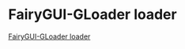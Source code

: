 # FairyGUI-GLoader loader
[FairyGUI-GLoader loader](https://aiwithcloud.com/2022/09/19/fairygui_gloader_loader/)